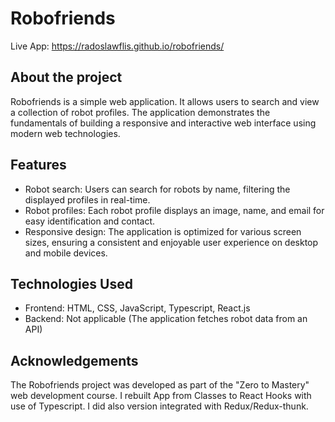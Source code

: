 # Robofriends

Live App: https://radoslawflis.github.io/robofriends/

## About the project

Robofriends is a simple web application. It allows users to search and view a collection of robot profiles. The application demonstrates the fundamentals of building a responsive and interactive web interface using modern web technologies.

## Features

* Robot search: Users can search for robots by name, filtering the displayed profiles in real-time.
* Robot profiles: Each robot profile displays an image, name, and email for easy identification and contact.
* Responsive design: The application is optimized for various screen sizes, ensuring a consistent and enjoyable user experience on desktop and mobile devices.

## Technologies Used

* Frontend: HTML, CSS, JavaScript, Typescript, React.js
* Backend: Not applicable (The application fetches robot data from an API)

## Acknowledgements

The Robofriends project was developed as part of the "Zero to Mastery" web development course. I rebuilt App from Classes to React Hooks with use of Typescript. I did also version integrated with Redux/Redux-thunk.
